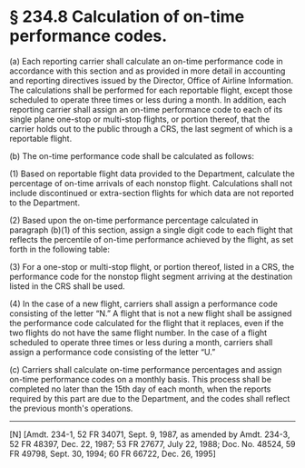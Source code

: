 # § 234.8   Calculation of on-time performance codes.

(a) Each reporting carrier shall calculate an on-time performance code in accordance with this section and as provided in more detail in accounting and reporting directives issued by the Director, Office of Airline Information. The calculations shall be performed for each reportable flight, except those scheduled to operate three times or less during a month. In addition, each reporting carrier shall assign an on-time performance code to each of its single plane one-stop or multi-stop flights, or portion thereof, that the carrier holds out to the public through a CRS, the last segment of which is a reportable flight. 


(b) The on-time performance code shall be calculated as follows: 


(1) Based on reportable flight data provided to the Department, calculate the percentage of on-time arrivals of each nonstop flight. Calculations shall not include discontinued or extra-section flights for which data are not reported to the Department. 


(2) Based upon the on-time performance percentage calculated in paragraph (b)(1) of this section, assign a single digit code to each flight that reflects the percentile of on-time performance achieved by the flight, as set forth in the following table: 


(3) For a one-stop or multi-stop flight, or portion thereof, listed in a CRS, the performance code for the nonstop flight segment arriving at the destination listed in the CRS shall be used. 


(4) In the case of a new flight, carriers shall assign a performance code consisting of the letter “N.” A flight that is not a new flight shall be assigned the performance code calculated for the flight that it replaces, even if the two flights do not have the same flight number. In the case of a flight scheduled to operate three times or less during a month, carriers shall assign a performance code consisting of the letter “U.” 


(c) Carriers shall calculate on-time performance percentages and assign on-time performance codes on a monthly basis. This process shall be completed no later than the 15th day of each month, when the reports required by this part are due to the Department, and the codes shall reflect the previous month's operations.



---

[N] [Amdt. 234-1, 52 FR 34071, Sept. 9, 1987, as amended by Amdt. 234-3, 52 FR 48397, Dec. 22, 1987; 53 FR 27677, July 22, 1988; Doc. No. 48524, 59 FR 49798, Sept. 30, 1994; 60 FR 66722, Dec. 26, 1995]





